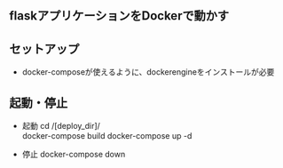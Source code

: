 ## flaskアプリケーションをDockerで動かす

## セットアップ
* docker-composeが使えるように、dockerengineをインストールが必要  


## 起動・停止
* 起動
cd /[deploy_dir]/  
docker-compose build
docker-compose up -d  
  
* 停止
docker-compose down  
